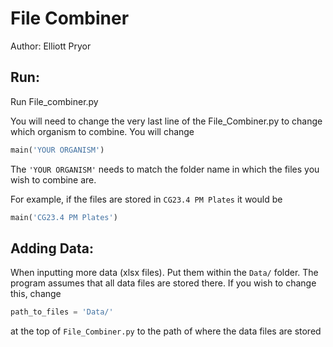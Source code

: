 # File Combiner

Author: Elliott Pryor

## Run:

Run File_combiner.py

You will need to change the very last line of the File_Combiner.py to change which organism to combine.
You will change 
```python
main('YOUR ORGANISM')
```
The ```'YOUR ORGANISM'``` needs to match the folder name in which the files you wish to combine are.

For example, if the files are stored in ```CG23.4 PM Plates``` it would be 

```python
main('CG23.4 PM Plates')
```

## Adding Data:

When inputting more data (xlsx files). Put them within the ```Data/``` folder. 
The program assumes that all data files are stored there.
If you wish to change this, change
```python
path_to_files = 'Data/'
```
at the top of ```File_Combiner.py``` to the path of where the data files are stored